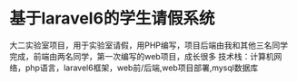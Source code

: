 # 基于laravel6的学生请假系统
大二实验室项目，用于实验室请假，用PHP编写，项目后端由我和其他三名同学完成，前端由两名同学，第一次编写的web项目，成长很多
技术栈：计算机网络，php语言，laravel6框架，web前/后端,web项目部署,mysql数据库
